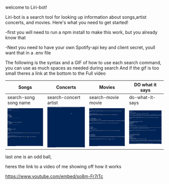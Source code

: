 welcome to Liri-bot!

Liri-bot is a search tool for looking up information about songs,artist concerts, and movies.
Here's what you need to get started!

 -first you will need to run a npm install to make this work, but you already know that
 
 -Next you need to have your own Spotify-api key and client secret, youll want that in a .env file 
 
The following is the syntax and a GIF of how to use each search command, you can use as much spaces as needed during search
And if the gif is too small theres a link at the bottom to the Full video
 
 Songs | Concerts | Movies | DO what it says
------------ | ------------- | ------------- | -------------
search-song song name  | search-concert artist | search-movie movie | do-what-it-says
![song gif](/gif/searchsong.gif) | ![song gif](/gif/concert.gif) | ![song gif](/gif/movie.gif) | ![song gif](/gif/Iwant.gif)
 
 
 
 
 
 last one is an odd ball,

 heres the link to a video of me showing off how it works

https://www.youtube.com/embed/so8m-Fr7rTc
